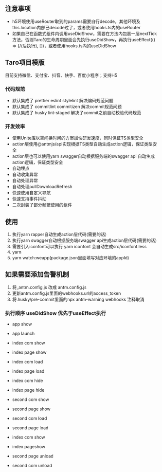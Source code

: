 ## 注意事项

* h5环境使用useRouter取到的params需要自行decode，其他环境及this.location内部已decode过了，或者使用hooks.ts内的useRouter
* 如果自己在函数式组件内调用useDidShow，需要在方法内包裹一层nextTick方法，否则Taro的生命周期里面会先执行useDidShow，再执行useEffect(() => {//后执行}, [])，或者使用hooks.ts内的useDidShow

## Taro项目模版

目前支持微信、支付宝、抖音、快手、百度小程序；支持H5

### 代码规范

* 默认集成了 prettier eslint stylelint 解决编码规范问题
* 默认集成了 commitlint commitizen 解决commit规范问题
* 默认集成了 husky lint-staged 解决了commit之前自动校验代码规范

### 开发效率

* 使用Unite库以空间换时间的方案加快研发速度，同时保证TS类型安全
* action层使用@antmjs/api实现根据TS类型自动生成action逻辑，保证类型安全
* action层也可以使用yarn swagger自动根据服务端的swagger api 自动生成action逻辑，保证类型安全
* 自动埋点
* 自动收集异常
* 自动处理异常
* 自动处理pullDownloadRefresh
* 快速使用自定义导航
* 快速支持事件抖动
* 二次封装了部分频繁使用的组件

## 使用

1. 执行yarn rapper自动生成action层代码(需要的话)
2. 执行yarn swagger自动根据服务端swagger api生成action层代码(需要的话)
3. 需要引入iconfont可以执行 yarn iconfont 会自动生成src/iconfont.less
4. yarn
5. yarn watch:weapp(package.json里面填写对应环境的appId)

## 如果需要添加告警机制

1. 将_antm.config.js 改成 antm.config.js
2. 更新antm.config.js里面的webhooks.url的access_token
3. 将.husky/pre-commit里面的npx antm-warning webhooks 注释取消

### 执行顺序 useDidShow 优先于useEffect执行

- app show
- app launch

- index com show
- index page show
- index com load
- index page load

- index com hide
- index page hide

- second com show
- second page show
- second com load
- second page load

- index com show
- index pageshow

- second page unload
- second com unload
